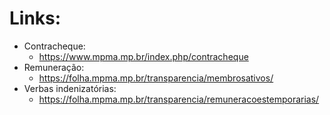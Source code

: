 # Links:
- Contracheque:
    - https://www.mpma.mp.br/index.php/contracheque
- Remuneração:
    - https://folha.mpma.mp.br/transparencia/membrosativos/
- Verbas indenizatórias:
    - https://folha.mpma.mp.br/transparencia/remuneracoestemporarias/